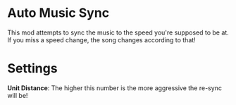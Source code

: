 # Auto Music Sync

This mod attempts to sync the music to the speed you're supposed to be at. If you miss a speed change, the song changes according to that!

# Settings

**Unit Distance**: The higher this number is the more aggressive the re-sync will be!